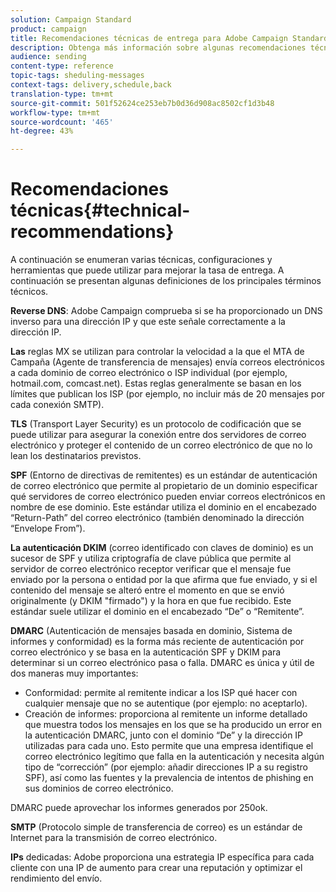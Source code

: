 ```yaml
---
solution: Campaign Standard
product: campaign
title: Recomendaciones técnicas de entrega para Adobe Campaign Standard
description: Obtenga más información sobre algunas recomendaciones técnicas para mejorar la capacidad de entrega con Adobe Campaign Standard.
audience: sending
content-type: reference
topic-tags: sheduling-messages
context-tags: delivery,schedule,back
translation-type: tm+mt
source-git-commit: 501f52624ce253eb7b0d36d908ac8502cf1d3b48
workflow-type: tm+mt
source-wordcount: '465'
ht-degree: 43%

---
```



# Recomendaciones técnicas{#technical-recommendations}

A continuación se enumeran varias técnicas, configuraciones y herramientas que puede utilizar para mejorar la tasa de entrega. A continuación se presentan algunas definiciones de los principales términos técnicos.

**Reverse DNS**: Adobe Campaign comprueba si se ha proporcionado un DNS inverso para una dirección IP y que este señale correctamente a la dirección IP.

**Las** reglas MX se utilizan para controlar la velocidad a la que el MTA de Campaña (Agente de transferencia de mensajes) envía correos electrónicos a cada dominio de correo electrónico o ISP individual (por ejemplo, hotmail.com, comcast.net). Estas reglas generalmente se basan en los límites que publican los ISP (por ejemplo, no incluir más de 20 mensajes por cada conexión SMTP).

**TLS** (Transport Layer Security) es un protocolo de codificación que se puede utilizar para asegurar la conexión entre dos servidores de correo electrónico y proteger el contenido de un correo electrónico de que no lo lean los destinatarios previstos.

**SPF**  (Entorno de directivas de remitentes) es un estándar de autenticación de correo electrónico que permite al propietario de un dominio especificar qué servidores de correo electrónico pueden enviar correos electrónicos en nombre de ese dominio. Este estándar utiliza el dominio en el encabezado “Return-Path” del correo electrónico (también denominado la dirección “Envelope From”).

**La autenticación DKIM**  (correo identificado con claves de dominio) es un sucesor de SPF y utiliza criptografía de clave pública que permite al servidor de correo electrónico receptor verificar que el mensaje fue enviado por la persona o entidad por la que afirma que fue enviado, y si el contenido del mensaje se alteró entre el momento en que se envió originalmente (y DKIM &quot;firmado&quot;) y la hora en que fue recibido. Este estándar suele utilizar el dominio en el encabezado “De” o “Remitente”. 

**DMARC**  (Autenticación de mensajes basada en dominio, Sistema de informes y conformidad) es la forma más reciente de autenticación por correo electrónico y se basa en la autenticación SPF y DKIM para determinar si un correo electrónico pasa o falla. DMARC es única y útil de dos maneras muy importantes:
* Conformidad: permite al remitente indicar a los ISP qué hacer con cualquier mensaje que no se autentique (por ejemplo: no aceptarlo).
* Creación de informes: proporciona al remitente un informe detallado que muestra todos los mensajes en los que se ha producido un error en la autenticación DMARC, junto con el dominio “De” y la dirección IP utilizadas para cada uno. Esto permite que una empresa identifique el correo electrónico legítimo que falla en la autenticación y necesita algún tipo de “corrección” (por ejemplo: añadir direcciones IP a su registro SPF), así como las fuentes y la prevalencia de intentos de phishing en sus dominios de correo electrónico.

DMARC puede aprovechar los informes generados por 250ok.

**SMTP**  (Protocolo simple de transferencia de correo) es un estándar de Internet para la transmisión de correo electrónico.

**IPs** dedicadas: Adobe proporciona una estrategia IP específica para cada cliente con una IP de aumento para crear una reputación y optimizar el rendimiento del envío.
